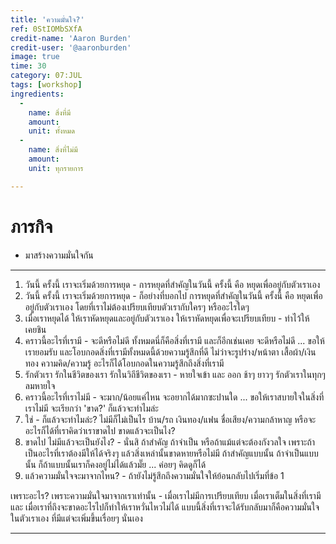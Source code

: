```yaml
---
title: 'ความมั่นใจ?'
ref: 0StIOMbSXfA
credit-name: 'Aaron Burden'
credit-user: '@aaronburden'
image: true
time: 30
category: 07:JUL
tags: [workshop]
ingredients:
  -
    name: สิ่งที่มี
    amount:
    unit: ทั้งหมด
  -
    name: สิ่งที่ไม่มี
    amount:
    unit: ทุกรายการ

---
```


# ภารกิจ
 - มาสร้างความมั่นใจกัน

---

1. วันนี้ ครั้งนี้ เราจะเริ่มด้วยการหยุด - การหยุดที่สำคัญในวันนี้ ครั้งนี้  คือ หยุดเพื่ออยู่กับตัวเราเอง
2. วันนี้ ครั้งนี้ เราจะเริ่มด้วยการหยุด - ก็อย่างที่บอกไป การหยุดที่สำคัญในวันนี้ ครั้งนี้  คือ หยุดเพื่ออยู่กับตัวเราเอง โดยที่เราไม่ต้องเปรียบเทียบตัวเรากับใครๆ หรืออะไรใดๆ
3. เมื่อเราหยุดได้ ให้เราหัดหยุดและอยู่กับตัวเราเอง ให้เราหัดหยุดเพื่อจะเปรียบเทียบ - ทำไว้ให้เคยชิน
4. คราวนี้อะไรที่เรามี - จะดีหรือไม่ดี ทั้งหมดนี่ก็คือสิ่งที่เรามี และก็อีกเช่นเคย จะดีหรือไม่ดี ... ขอให้เรายอมรับ และโอบกอดสิ่งที่เรามีทั้งหมดนี้ด้วยความรู้สึกที่ดี ไม่ว่าจะรูปร่าง/หน้าตา เสื้อผ้า/เงินทอง ความคิด/ความรู้ อะไรก็ได้โอบกอดในความรู้สึกถึงสิ่งที่เรามี
5. รักตัวเรา รักในชีวิตของเรา รักในวิถีชีวิตของเรา - หายใจเข้า และ ออก ช้าๆ ยาวๆ รักตัวเราในทุกๆ ลมหายใจ
6. คราวนี้อะไรที่เราไม่มี - จะมาก/น้อยแค่ไหน จะอยากได้มากซะปานใด ... ขอให้เราสบายใจในสิ่งที่เราไม่มี จะเรียกว่า 'ขาด?' ก็แล้วจะทำไมล่ะ
7. ใช่ - ก็แล้วจะทำไมล่ะ? ไม่มีก็ไม่เป็นไร บ้าน/รถ เงินทอง/แฟน ชื่อเสียง/ความกล้าหาญ หรือจะอะไรก็ได้ที่เราคิดว่าเราขาดไป ขาดแล้วจะเป็นไง?
8. ขาดไป ไม่มีแล้วจะเป็นยังไง? - นั่นสิ ถ้าสำคัญ ถ้าจำเป็น หรือถ้าแม้แต่จะต้องกังวลใจ เพราะถ้าเป็นอะไรที่เราต้องมีให้ได้จริงๆ แล้วสิ่งเหล่านั้นขาดหายหรือไม่มี ถ้าสำคัญแบบนั้น ถ้าจำเป็นแบบนั้น ก็ถ้าแบบนั้นเราก็คงอยู่ไม่ได้แล้วมั๊ย ... ค่อยๆ คิดดูก็ได้
9. แล้วความมั่นใจจะมาจากไหน? - ถ้ายังไม่รู้สึกถึงความมั่นใจให้ย้อนกลับไปเริ่มที่ข้อ 1

เพราะอะไร? เพราะความมั่นใจมาจากเราเท่านั้น - เมื่อเราไม่มีการเปรียบเทียบ เมื่อเราเต็มในสิ่งที่เรามี และ เมื่อเราที่ถึงจะขาดอะไรไปก็ทำให้เราหวั่นไหวไม่ได้ แบบนี้สิ่งที่เราจะได้รับกลับมาก็คือความมั่นใจในตัวเราเอง ที่มีแต่จะเพิ่มขึ้นเรื่อยๆ นั่นเอง

---
